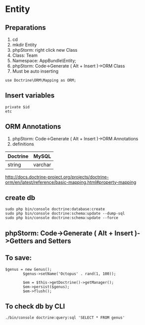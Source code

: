 # Entity
## Preparations
1. cd 
2. mkdir Entity
3. phpStorm: right click new Class
  1. Class: Team
  2. Namespace: AppBundle\Entity;
3. phpStorm: Code->Generate ( Alt + Insert )->ORM Class
  1. Must be auto inserting 
```
use Doctrine\ORM\Mapping as ORM;
```

## Insert variables 
```
private $id 
etc
```
## ORM Annotations
1. phpStorm: Code->Generate ( Alt + Insert )->ORM Annotations
2. definitions

|Doctrine|MySQL|
|--------|-----|
|string  |varchar|

http://docs.doctrine-project.org/projects/doctrine-orm/en/latest/reference/basic-mapping.html#property-mapping


## create db
```
sudo php bin/console doctrine:database:create
sudo php bin/console doctrine:schema:update --dump-sql
sudo php bin/console doctrine:schema:update --force
```
## phpStorm: Code->Generate ( Alt + Insert )->Getters and Setters

## To save:
```
$genus = new Genus();
        $genus->setName('Octopus' . rand(1, 100));
        
        $em = $this->getDoctrine()->getManager();
        $em->persist($genus);
        $em->flush();
```
## To check db by CLI
```
./bin/console doctrine:query:sql 'SELECT * FROM genus'
```
